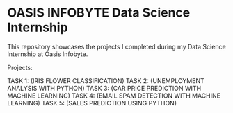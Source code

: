# OASIS INFOBYTE Data Science Internship

This repository showcases the projects I completed during my Data Science Internship at Oasis Infobyte.

Projects:

TASK 1: (IRIS FLOWER CLASSIFICATION)
TASK 2: (UNEMPLOYMENT ANALYSIS WITH PYTHON)
TASK 3: (CAR PRICE PREDICTION WITH MACHINE LEARNING)
TASK 4: (EMAIL SPAM DETECTION WITH MACHINE LEARNING)
TASK 5: (SALES PREDICTION USING PYTHON)

